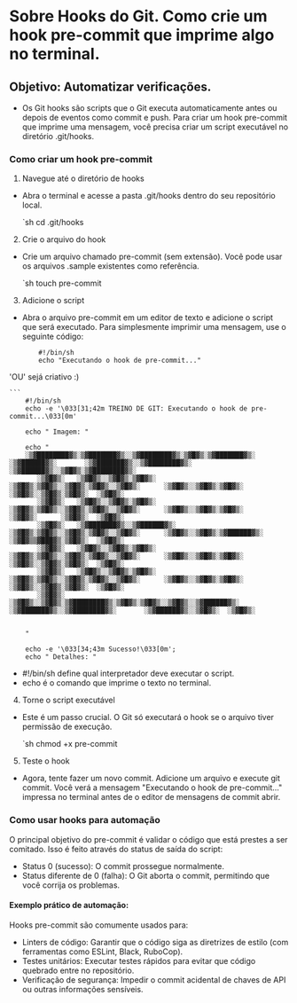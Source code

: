 # Sobre Hooks do Git. Como crie um hook pre-commit que imprime algo no terminal.

## Objetivo: Automatizar verificações.

- Os Git hooks são scripts que o Git executa automaticamente antes ou depois de eventos como commit e push. Para criar um hook pre-commit que imprime uma mensagem, você precisa criar um script executável no diretório .git/hooks.

### Como criar um hook pre-commit

1. Navegue até o diretório de hooks

- Abra o terminal e acesse a pasta .git/hooks dentro do seu repositório local.

    `sh
        cd .git/hooks

2. Crie o arquivo do hook

- Crie um arquivo chamado pre-commit (sem extensão). Você pode usar os arquivos .sample existentes como referência.

    `sh
        touch pre-commit

3. Adicione o script

- Abra o arquivo pre-commit em um editor de texto e adicione o script que será executado. Para simplesmente imprimir uma mensagem, use o seguinte código:

    ```
        #!/bin/sh
        echo "Executando o hook de pre-commit..."

'OU' sejá criativo :)

    ```
        #!/bin/sh
        echo -e '\033[31;42m TREINO DE GIT: Executando o hook de pre-commit...\033[0m'

        echo " Imagem: "

        echo "
        ░▒▓████████▓▒░▒▓███████▓▒░░▒▓████████▓▒░▒▓█▓▒░▒▓███████▓▒░ ░▒▓██████▓▒░       ░▒▓███████▓▒░░▒▓████████▓▒░       ░▒▓██████▓▒░░▒▓█▓▒░▒▓████████▓▒░ 
           ░▒▓█▓▒░   ░▒▓█▓▒░░▒▓█▓▒░▒▓█▓▒░      ░▒▓█▓▒░▒▓█▓▒░░▒▓█▓▒░▒▓█▓▒░░▒▓█▓▒░      ░▒▓█▓▒░░▒▓█▓▒░▒▓█▓▒░             ░▒▓█▓▒░░▒▓█▓▒░▒▓█▓▒░  ░▒▓█▓▒░     
           ░▒▓█▓▒░   ░▒▓█▓▒░░▒▓█▓▒░▒▓█▓▒░      ░▒▓█▓▒░▒▓█▓▒░░▒▓█▓▒░▒▓█▓▒░░▒▓█▓▒░      ░▒▓█▓▒░░▒▓█▓▒░▒▓█▓▒░             ░▒▓█▓▒░      ░▒▓█▓▒░  ░▒▓█▓▒░     
           ░▒▓█▓▒░   ░▒▓███████▓▒░░▒▓██████▓▒░ ░▒▓█▓▒░▒▓█▓▒░░▒▓█▓▒░▒▓█▓▒░░▒▓█▓▒░      ░▒▓█▓▒░░▒▓█▓▒░▒▓██████▓▒░        ░▒▓█▓▒▒▓███▓▒░▒▓█▓▒░  ░▒▓█▓▒░     
           ░▒▓█▓▒░   ░▒▓█▓▒░░▒▓█▓▒░▒▓█▓▒░      ░▒▓█▓▒░▒▓█▓▒░░▒▓█▓▒░▒▓█▓▒░░▒▓█▓▒░      ░▒▓█▓▒░░▒▓█▓▒░▒▓█▓▒░             ░▒▓█▓▒░░▒▓█▓▒░▒▓█▓▒░  ░▒▓█▓▒░     
           ░▒▓█▓▒░   ░▒▓█▓▒░░▒▓█▓▒░▒▓█▓▒░      ░▒▓█▓▒░▒▓█▓▒░░▒▓█▓▒░▒▓█▓▒░░▒▓█▓▒░      ░▒▓█▓▒░░▒▓█▓▒░▒▓█▓▒░             ░▒▓█▓▒░░▒▓█▓▒░▒▓█▓▒░  ░▒▓█▓▒░     
           ░▒▓█▓▒░   ░▒▓█▓▒░░▒▓█▓▒░▒▓████████▓▒░▒▓█▓▒░▒▓█▓▒░░▒▓█▓▒░░▒▓██████▓▒░       ░▒▓███████▓▒░░▒▓████████▓▒░       ░▒▓██████▓▒░░▒▓█▓▒░  ░▒▓█▓▒░     
                                                                                                                                                         
                                                                                                                                                         
        "

        echo -e '\033[34;43m Sucesso!\033[0m';
        echo " Detalhes: "

- #!/bin/sh define qual interpretador deve executar o script.
- echo é o comando que imprime o texto no terminal. 

4. Torne o script executável

- Este é um passo crucial. O Git só executará o hook se o arquivo tiver permissão de execução. 

    `sh
        chmod +x pre-commit

5. Teste o hook

- Agora, tente fazer um novo commit. Adicione um arquivo e execute git commit. Você verá a mensagem "Executando o hook de pre-commit..." impressa no terminal antes de o editor de mensagens de commit abrir.

### Como usar hooks para automação

O principal objetivo do pre-commit é validar o código que está prestes a ser comitado. Isso é feito através do status de saída do script:

* Status 0 (sucesso): O commit prossegue normalmente.
* Status diferente de 0 (falha): O Git aborta o commit, permitindo que você corrija os problemas. 

#### Exemplo prático de automação:

Hooks pre-commit são comumente usados para:

* Linters de código: Garantir que o código siga as diretrizes de estilo (com ferramentas como ESLint, Black, RuboCop).
* Testes unitários: Executar testes rápidos para evitar que código quebrado entre no repositório.
* Verificação de segurança: Impedir o commit acidental de chaves de API ou outras informações sensíveis.

